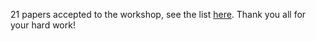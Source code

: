 21 papers accepted to the workshop, see the list [here](https://codi-workshop.github.io/accepted-papers/).
Thank you all for your hard work!
